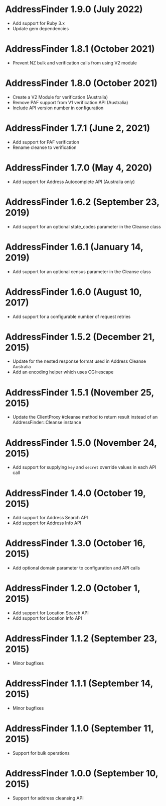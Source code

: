 # AddressFinder 1.9.0 (July 2022) #

* Add support for Ruby 3.x
* Update gem dependencies

# AddressFinder 1.8.1 (October 2021) #

* Prevent NZ bulk and verification calls from using V2 module

# AddressFinder 1.8.0 (October 2021) #

* Create a V2 Module for verification (Australia)
* Remove PAF support from V1 verification API (Australia)
* Include API version number in configuration

# AddressFinder 1.7.1 (June 2, 2021) #

* Add support for PAF verification
* Rename cleanse to verification

# AddressFinder 1.7.0 (May 4, 2020) #

* Add support for Address Autocomplete API (Australia only)

# AddressFinder 1.6.2 (September 23, 2019) #

* Add support for an optional state_codes parameter in the Cleanse class

# AddressFinder 1.6.1 (January 14, 2019) #

* Add support for an optional census parameter in the Cleanse class

# AddressFinder 1.6.0 (August 10, 2017) #

* Add support for a configurable number of request retries

# AddressFinder 1.5.2 (December 21, 2015) #

* Update for the nested response format used in Address Cleanse Australia
* Add an encoding helper which uses CGI::escape

# AddressFinder 1.5.1 (November 25, 2015) #

* Update the ClientProxy #cleanse method to return result instead of an AddressFinder::Cleanse instance

# AddressFinder 1.5.0 (November 24, 2015) #

* Add support for supplying `key` and `secret` override values in each API call

# AddressFinder 1.4.0 (October 19, 2015) #

* Add support for Address Search API
* Add support for Address Info API

# AddressFinder 1.3.0 (October 16, 2015) #

* Add optional domain parameter to configuration and API calls

# AddressFinder 1.2.0 (October 1, 2015) #

* Add support for Location Search API
* Add support for Location Info API

# AddressFinder 1.1.2 (September 23, 2015) #

* Minor bugfixes

# AddressFinder 1.1.1 (September 14, 2015) #

* Minor bugfixes

# AddressFinder 1.1.0 (September 11, 2015) #

* Support for bulk operations

# AddressFinder 1.0.0 (September 10, 2015) #

* Support for address cleansing API
